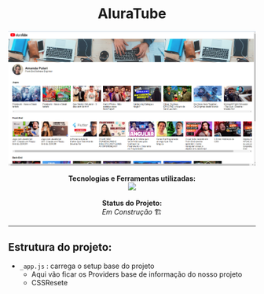<h1 align="center">AluraTube</h1>
<div align="center">

![aluratube](./src/img/photo-aluratube.png)

</div>
<p align="center">
<span><strong>Tecnologias e Ferramentas utilizadas:</strong></span>
<br>
  <a href="https://skillicons.dev">
    <img src="https://skillicons.dev/icons?i=figma,git,github,react,js,html,css,styledcomponents,nextjs" style="height: 25px;"/>
  </a>
</p>

<p align="center"><strong>Status do Projeto:<br></strong> <i>Em Construção </i>🏗️</p>

---

## Estrutura do projeto: 
- `_app.js` : carrega o setup base do projeto
  - Aqui vão ficar os Providers base de informação do nosso projeto 
  - CSSResete
